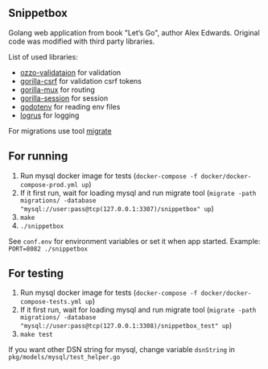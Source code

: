 Snippetbox
----------

Golang web application from book "Let’s Go", author Alex Edwards. Original code was modified with third party libraries.

List of used libraries:

* [ozzo-validataion](github.com/go-ozzo/ozzo-validation) for validation
* [gorilla-csrf](github.com/gorilla/csrf) for validation csrf tokens
* [gorilla-mux](github.com/gorilla/mux) for routing
* [gorilla-session](github.com/gorilla/sessions) for session
* [godotenv](github.com/joho/godotenv ) for reading env files
* [logrus](github.com/sirupsen/logrus) for logging


For migrations use tool [migrate](https://github.com/golang-migrate/migrate)

For running
-----------

1. Run mysql docker image for tests (`docker-compose -f docker/docker-compose-prod.yml up`)
2. If it first run, wait for loading mysql and run migrate tool (`migrate -path migrations/ -database "mysql://user:pass@tcp(127.0.0.1:3307)/snippetbox" up`)
3. `make`
4. `./snippetbox`

See `conf.env` for environment variables or set it when app started. Example: `PORT=8082 ./snippetbox`


For testing
-------

1. Run mysql docker image for tests (`docker-compose -f docker/docker-compose-tests.yml up`)
2. If it first run, wait for loading mysql and run migrate tool (`migrate -path migrations/ -database "mysql://user:pass@tcp(127.0.0.1:3308)/snippetbox_test" up`)
3. `make test`

If you want other DSN string for mysql, change variable `dsnString` in `pkg/models/mysql/test_helper.go`
